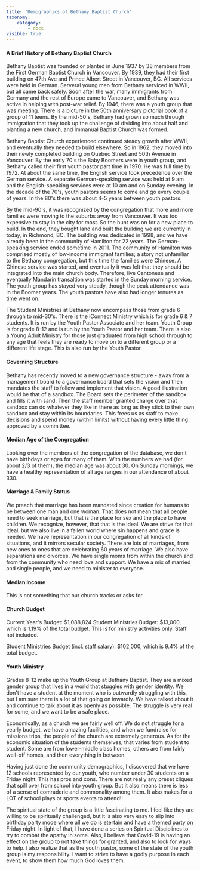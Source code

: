 ```yaml
---
title: 'Demographics of Bethany Baptist Church'
taxonomy:
    category:
        - docs
visible: true
---
```


#### A Brief History of Bethany Baptist Church

Bethany Baptist was founded or planted in June 1937 by 38 members from the First German Baptist Church in Vancouver. By 1939, they had their first building on 47th Ave and Prince Albert Street in Vancouver, BC. All services were held in German. Serveral young men from Bethany serviced in WWII, but all came back safely. Soon after the war, many immigrants from Germany and the rest of Europe came to Vancouver, and Bethany was active in helping with post-war relief. By 1946, there was a youth group that was meeting. There is a picture in the 50th anniversary pictorial book of a group of 11 teens. By the mid-50's, Bethany had grown so much through immigration that they took up the challenge of dividing into about half and planting a new church, and Immanual Baptist Church was formed. 

Bethany Baptist Church experienced continued steady growth after WWII, and eventually they needed to build elsewhere. So in 1962, they moved into their newly completed building on Quebec Street and 50th Avenue in Vancouver. By the early 70's the Baby Boomers were in youth group, and Bethany called their first youth pastor part time in 1970. He was full time by 1972. At about the same time, the English service took precedence over the German service. A separate German-speaking service was held at 9 am and the English-speaking services were at 10 am and on Sunday evening. In the decade of the 70's, youth pastors seems to come and go every couple of years. In the 80's there was about 4-5 years between youth pastors. 

By the mid-90's, it was recognized by the congregation that more and more families were moving to the suburbs away from Vancouver. It was too expensive to stay in the city for most. So the hunt was on for a new place to build. In the end, they bought land and built the building we are currently in today, in Richmond, BC. The building was dedicated in 1998, and we have already been in the community of Hamilton for 22 years. The German-speaking service ended sometime in 2011. The community of Hamilton was comprised mostly of low-income immigrant families; a story not unfamiliar to the Bethany congregation, but this time the families were Chinese. A Chinese service was started, and eventually it was felt that they should be integrated into the main church body. Therefore, live Cantonese and eventually Mandarin transaltion was started in the Sunday morning service. 
The youth group has stayed very steady, though the peak attendance was in the Boomer years. The youth pastors have also had longer tenures as time went on. 

The Student Ministries at Bethany now encompass those from grade 6 through to mid-30's. There is the iConnect Ministry which is for grade 6 & 7 students. It is run by the Youth Pastor Associate and her team. Youth Group is for grade 8-12 and is run by the Youth Pastor and her team. There is also a Young Adult Ministry for those just graduated from high school through to any age that feels they are ready to move on to a different group or a different life stage. This is also run by the Youth Pastor. 

#### Governing Structure
Bethany has recently moved to a new governance structure - away from a management board to a governance board that sets the vision and then mandates the staff to follow and implement that vision. A good illustration would be that of a sandbox. The Board sets the perimeter of the sandbox and fills it with sand. Then the staff member granted charge over that sandbox can do whatever they like in there as long as they stick to their own sandbox and stay within its boundaries. This frees us as staff to make decisions and spend money (within limits) without having every little thing approved by a committee. 

#### Median Age of the Congregation
Looking over the members of the congregation of the database, we don't have birthdays or ages for many of them. With the numbers we had (for about 2/3 of them), the median age was about 30. 
On Sunday mornings, we have a healthy representation of all age ranges in our attendance of about 330. 

#### Marriage & Family Status
We preach that marriage has been mandated since creation for humans to be between one man and one woman. That does not mean that all people need to seek marriage, but that is the place for sex and the place to have children. We recognize, however, that that is the ideal. We are strive for that ideal, but we also live in a fallen world where sin happens and grace is needed. We have representation in our congregation of all kinds of situations, and it mirrors secular society. There are lots of marriages, from new ones to ones that are celebrating 60 years of marriage. We also have separations and divorces. We have single moms from within the church and from the community who need love and support. We have a mix of married and single people, and we need to minister to everyone. 

#### Median Income
This is not something that our church tracks or asks for. 

#### Church Budget
Current Year's Budget: $1,088,824
Student Ministries Budget: $13,000, which is 1.19% of the total budget. This is for ministry activities only. Staff not included.

Student Ministries Budget (incl. staff salary): $102,000, which is 9.4% of the total budget. 

#### Youth Ministry
Grades 8-12 make up the Youth Group at Bethany Baptist. 
They are a mixed gender group that lives in a world that stuggles with gender identity. We don't have a student at the moment who is outwardly struggling with this, but I am sure there is a lot of that going on inwardly. We have talked about it and continue to talk about it as openly as possible. The struggle is very real for some, and we want to be a safe place. 

Economically, as a church we are fairly well off. We do not struggle for a yearly budget, we have amazing facilities, and when we fundraise for missions trips, the people of the church are extremely generous. As for the economic situation of the students themselves, that varies from student to student. Some are from lower-middle class homes, others are from fairly well-off homes, and then everything in between. 

Having just done the community demographics, I discovered that we have 12 schools represented by our youth, who number under 30 students on a Friday night. This has pros and cons. There are not really any preset cliques that spill over from school into youth group. But it also means there is less of a sense of comraderie and commonality among them. It also makes for a LOT of school plays or sports events to attend!! 

The spiritual state of the group is a little fascinating to me. I feel like they are willing to be spiritually challenged, but it is also very easy to slip into birthday party mode where all we do is etertain and have a themed party on Friday night. In light of that, I have done a series on Spiritual Disciplines to try to combat the apathy in some. Also, I believe that Covid-19 is having an effect on the group to not take things for granted, and also to look for ways to help. I also realize that as the youth pastor, some of the state of the youth group is my responsibility. I want to strive to have a godly purpose in each event, to show them how much God loves them. 
